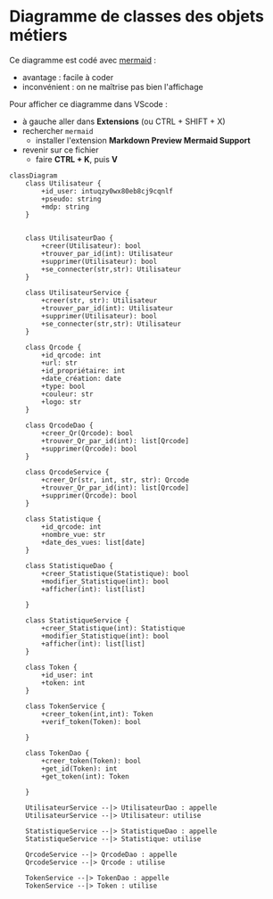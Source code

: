 
# Diagramme de classes des objets métiers

Ce diagramme est codé avec [mermaid](https://mermaid.js.org/syntax/classDiagram.html) :

* avantage : facile à coder
* inconvénient : on ne maîtrise pas bien l'affichage

Pour afficher ce diagramme dans VScode :

* à gauche aller dans **Extensions** (ou CTRL + SHIFT + X)
* rechercher `mermaid`
  * installer l'extension **Markdown Preview Mermaid Support**
* revenir sur ce fichier
  * faire **CTRL + K**, puis **V**

```mermaid
classDiagram
    class Utilisateur {
        +id_user: intuqzy0wx80eb8cj9cqnlf
        +pseudo: string
        +mdp: string
    }
    

    class UtilisateurDao {
        +creer(Utilisateur): bool
        +trouver_par_id(int): Utilisateur
        +supprimer(Utilisateur): bool
        +se_connecter(str,str): Utilisateur
    }
    
    class UtilisateurService {
        +creer(str, str): Utilisateur
        +trouver_par_id(int): Utilisateur
        +supprimer(Utilisateur): bool
        +se_connecter(str,str): Utilisateur
    }

    class Qrcode {
        +id_qrcode: int
        +url: str
        +id_propriétaire: int
        +date_création: date
        +type: bool
        +couleur: str
        +logo: str
    }
    
    class QrcodeDao {
        +creer_Qr(Qrcode): bool
        +trouver_Qr_par_id(int): list[Qrcode]
        +supprimer(Qrcode): bool
    }
    
    class QrcodeService {
        +creer_Qr(str, int, str, str): Qrcode
        +trouver_Qr_par_id(int): list[Qrcode]
        +supprimer(Qrcode): bool
    }

    class Statistique {
        +id_qrcode: int
        +nombre_vue: str
        +date_des_vues: list[date]
    }
    
    class StatistiqueDao {
        +creer_Statistique(Statistique): bool
        +modifier_Statistique(int): bool
        +afficher(int): list[list]

    }
    
    class StatistiqueService {
        +creer_Statistique(int): Statistique
        +modifier_Statistique(int): bool
        +afficher(int): list[list]
    }

    class Token {
        +id_user: int
        +token: int
    }

    class TokenService {
        +creer_token(int,int): Token
        +verif_token(Token): bool

    }

    class TokenDao {
        +creer_token(Token): bool
        +get_id(Token): int
        +get_token(int): Token

    }

    UtilisateurService --|> UtilisateurDao : appelle
    UtilisateurService --|> Utilisateur: utilise

    StatistiqueService --|> StatistiqueDao : appelle
    StatistiqueService --|> Statistique: utilise

    QrcodeService --|> QrcodeDao : appelle
    QrcodeService --|> Qrcode : utilise

    TokenService --|> TokenDao : appelle
    TokenService --|> Token : utilise



```

